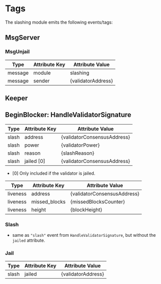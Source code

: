 <!--
order: 6
-->

# Tags

The slashing module emits the following events/tags:

## MsgServer

### MsgUnjail

| Type    | Attribute Key | Attribute Value    |
| ------- | ------------- | ------------------ |
| message | module        | slashing           |
| message | sender        | {validatorAddress} |

## Keeper

## BeginBlocker: HandleValidatorSignature

| Type  | Attribute Key | Attribute Value             |
| ----- | ------------- | --------------------------- |
| slash | address       | {validatorConsensusAddress} |
| slash | power         | {validatorPower}            |
| slash | reason        | {slashReason}               |
| slash | jailed [0]    | {validatorConsensusAddress} |

- [0] Only included if the validator is jailed.

| Type     | Attribute Key | Attribute Value             |
| -------- | ------------- | --------------------------- |
| liveness | address       | {validatorConsensusAddress} |
| liveness | missed_blocks | {missedBlocksCounter}       |
| liveness | height        | {blockHeight}               |

### Slash

- same as `"slash"` event from `HandleValidatorSignature`, but without the
  `jailed` attribute.

### Jail

| Type  | Attribute Key | Attribute Value    |
| ----- | ------------- | ------------------ |
| slash | jailed        | {validatorAddress} |
